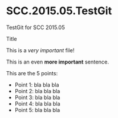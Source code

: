 # SCC.2015.05.TestGit
TestGit for SCC 2015.05

Title

This is a *very important* file!

This is an even **more important** sentence.

This are the 5 points:

- Point 1: bla bla bla
- Point 2: bla bla bla
- Point 3: bla bla bla
- Point 4: bla bla bla
- Point 5: bla bla bla
 
